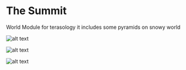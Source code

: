 #   The Summit

World Module for terasology it includes some pyramids on snowy world

![alt text](https://github.com/ujjman/worldgenera/blob/master/images/Capture.PNG)


![alt text](https://github.com/ujjman/worldgenera/blob/master/images/Capture1.PNG)


![alt text](https://github.com/ujjman/worldgenera/blob/master/images/Capture2.PNG)
